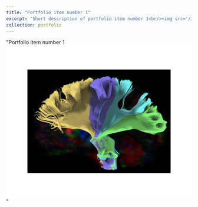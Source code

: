 ```yaml
---
title: "Portfolio item number 1"
excerpt: "Short description of portfolio item number 1<br/><img src='/images/500x300.png'>"
collection: portfolio
---
```


"Portfolio item number 1<br/><img src='/images/photo_2022-09-26_10-31-26.jpg'>"

<!-- 
This is an item in your portfolio. It can be have images or nice text. If you name the file .md, it will be parsed as markdown. If you name the file .html, it will be parsed as HTML. 
 -->
 
